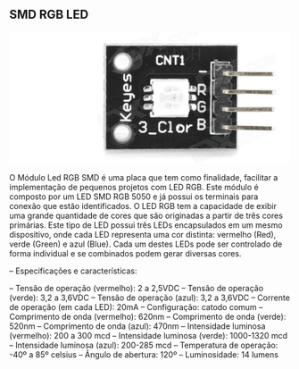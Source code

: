 ## SMD RGB LED

![alt text](img/1.png)

O Módulo Led RGB SMD  é uma placa que tem como finalidade, facilitar a implementação de pequenos projetos com LED RGB. Este módulo é composto por um LED SMD RGB 5050 e já possui os terminais para conexão que estão identificados. O LED RGB tem a capacidade de exibir uma grande quantidade de cores que são originadas a partir de três cores primárias. Este tipo de LED possui três LEDs encapsulados em um mesmo dispositivo, onde cada LED representa uma cor distinta: vermelho (Red), verde (Green) e azul (Blue).  Cada um destes LEDs pode ser controlado de forma individual e se combinados podem gerar diversas cores.

– Especificações e características:

– Tensão de operação (vermelho): 2 a 2,5VDC
– Tensão de operação (verde): 3,2 a 3,6VDC
– Tensão de operação (azul): 3,2 a 3,6VDC
– Corrente de operação (em cada LED): 20mA
– Configuração: catodo comum
– Comprimento de onda (vermelho): 620nm
– Comprimento de onda (verde): 520nm
– Comprimento de onda (azul): 470nm
– Intensidade luminosa (vermelho): 200 a 300 mcd
– Intensidade luminosa (verde): 1000-1320 mcd
– Intensidade luminosa (azul): 200-285 mcd
– Temperatura de operação: -40º a 85º celsius
– Ângulo de abertura: 120º
– Luminosidade: 14 lumens

